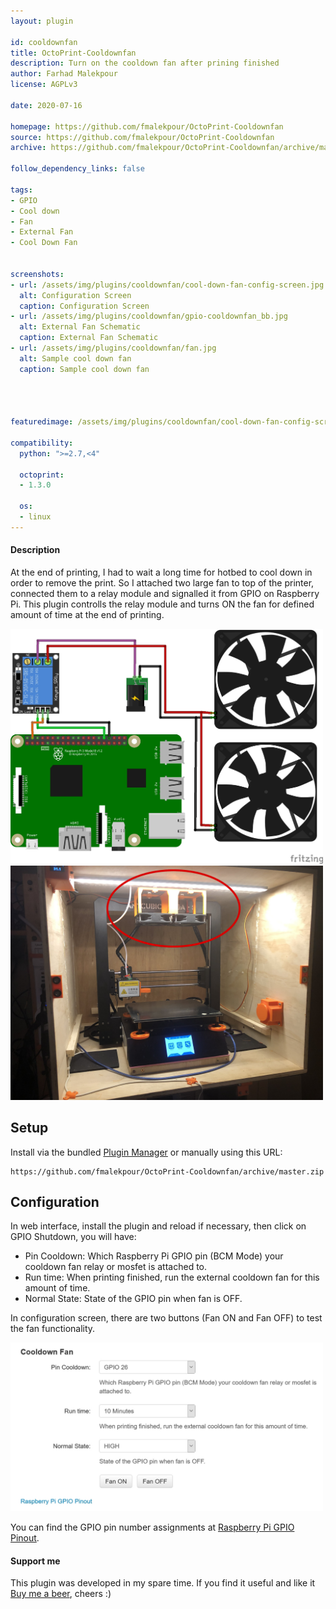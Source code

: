 ```yaml
---
layout: plugin

id: cooldownfan
title: OctoPrint-Cooldownfan
description: Turn on the cooldown fan after prining finished
author: Farhad Malekpour
license: AGPLv3

date: 2020-07-16

homepage: https://github.com/fmalekpour/OctoPrint-Cooldownfan
source: https://github.com/fmalekpour/OctoPrint-Cooldownfan
archive: https://github.com/fmalekpour/OctoPrint-Cooldownfan/archive/master.zip

follow_dependency_links: false

tags:
- GPIO
- Cool down
- Fan
- External Fan
- Cool Down Fan


screenshots:
- url: /assets/img/plugins/cooldownfan/cool-down-fan-config-screen.jpg
  alt: Configuration Screen
  caption: Configuration Screen
- url: /assets/img/plugins/cooldownfan/gpio-cooldownfan_bb.jpg
  alt: External Fan Schematic
  caption: External Fan Schematic
- url: /assets/img/plugins/cooldownfan/fan.jpg
  alt: Sample cool down fan
  caption: Sample cool down fan
  



featuredimage: /assets/img/plugins/cooldownfan/cool-down-fan-config-screen.jpg

compatibility:
  python: ">=2.7,<4"

  octoprint:
  - 1.3.0
 
  os:
  - linux
---
```


#### Description

At the end of printing, I had to wait a long time for hotbed to cool down in order to remove the print. So I attached two large fan to top of the printer, connected them to a relay module and signalled it from GPIO on Raspberry Pi. This plugin controlls the relay module and turns ON the fan for defined amount of time at the end of printing.

<img src="/assets/img/plugins/cooldownfan/gpio-cooldownfan_bb.jpg" width="500px">

<img src="/assets/img/plugins/cooldownfan/fan.jpg" width="500px">


## Setup

Install via the bundled [Plugin Manager](https://docs.octoprint.org/en/master/bundledplugins/pluginmanager.html)
or manually using this URL:

    https://github.com/fmalekpour/OctoPrint-Cooldownfan/archive/master.zip



## Configuration

In web interface, install the plugin and reload if necessary, then click on GPIO Shutdown, you will have:

- Pin Cooldown: Which Raspberry Pi GPIO pin (BCM Mode) your cooldown fan relay or mosfet is attached to.
- Run time: When printing finished, run the external cooldown fan for this amount of time.
- Normal State: State of the GPIO pin when fan is OFF.

In configuration screen, there are two buttons (Fan ON and Fan OFF) to test the fan functionality.

<img src="/assets/img/plugins/cooldownfan/cool-down-fan-config-screen.jpg" width="500px">

You can find the GPIO pin number assignments at [Raspberry Pi GPIO Pinout](https://www.raspberrypi.org/documentation/usage/gpio/).


#### Support me

This plugin was developed in my spare time.
If you find it useful and like it [Buy me a beer](https://www.paypal.com/cgi-bin/webscr?cmd=_s-xclick&hosted_button_id=WHCDYE3DCBW2Y&source=url), cheers :)
